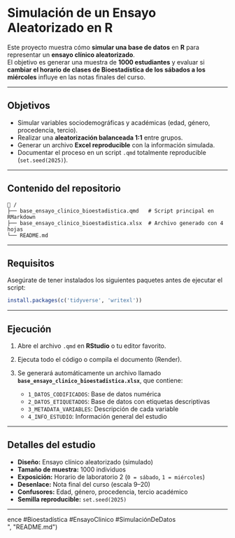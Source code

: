 # Simulación de un Ensayo Aleatorizado en R  

Este proyecto muestra cómo **simular una base de datos** en **R** para representar un **ensayo clínico aleatorizado**.  
El objetivo es generar una muestra de **1000 estudiantes** y evaluar si **cambiar el horario de clases de Bioestadística de los sábados a los miércoles** influye en las notas finales del curso.  

---

## Objetivos  
- Simular variables sociodemográficas y académicas (edad, género, procedencia, tercio).  
- Realizar una **aleatorización balanceada 1:1** entre grupos.  
- Generar un archivo **Excel reproducible** con la información simulada.  
- Documentar el proceso en un script `.qmd` totalmente reproducible (`set.seed(2025)`).  

---

## Contenido del repositorio  
```
📁 /
├── base_ensayo_clinico_bioestadistica.qmd   # Script principal en RMarkdown
├── base_ensayo_clinico_bioestadistica.xlsx  # Archivo generado con 4 hojas
└── README.md
```

---

## Requisitos  
Asegúrate de tener instalados los siguientes paquetes antes de ejecutar el script:  

```r
install.packages(c('tidyverse', 'writexl'))
```

---

## Ejecución  
1. Abre el archivo `.qmd` en **RStudio** o tu editor favorito.  
2. Ejecuta todo el código o compila el documento (Render).  
3. Se generará automáticamente un archivo llamado  
   **`base_ensayo_clinico_bioestadistica.xlsx`**, que contiene:  

   - `1_DATOS_CODIFICADOS`: Base de datos numérica  
   - `2_DATOS_ETIQUETADOS`: Base de datos con etiquetas descriptivas  
   - `3_METADATA_VARIABLES`: Descripción de cada variable  
   - `4_INFO_ESTUDIO`: Información general del estudio  

---

## Detalles del estudio  
- **Diseño:** Ensayo clínico aleatorizado (simulado)  
- **Tamaño de muestra:** 1000 individuos  
- **Exposición:** Horario de laboratorio 2 (`0 = sábado`, `1 = miércoles`)  
- **Desenlace:** Nota final del curso (escala 9–20)  
- **Confusores:** Edad, género, procedencia, tercio académico  
- **Semilla reproducible:** `set.seed(2025)`  

---

ence #Bioestadística #EnsayoClinico #SimulaciónDeDatos  
", "README.md")
